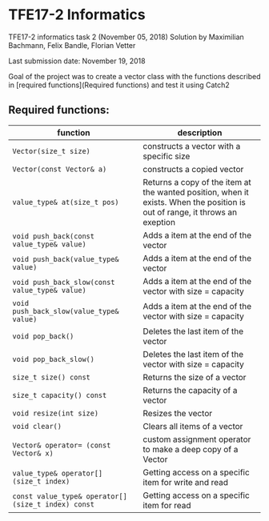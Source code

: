 # TFE17-2 Informatics
TFE17-2 informatics task 2 (November 05, 2018)
Solution by Maximilian Bachmann, Felix Bandle, Florian Vetter

Last submission date: November 19, 2018

Goal of the project was to create a vector class with the functions described in [required functions](Required functions) and test it using Catch2

## Required functions:

| function                                            | description                                                                                                                 |
|-----------------------------------------------------|-----------------------------------------------------------------------------------------------------------------------------|
| `Vector(size_t size)`                               | constructs a vector with a specific size                                                                                    |
| `Vector(const Vector& a)`                           | constructs a copied vector                                                                                                  |
| `value_type& at(size_t pos)`                        | Returns a copy of the item at the wanted position, when it exists. When the position is out of range, it throws an exeption |
| `void push_back(const value_type& value)`           | Adds a item at the end of the vector                                                                                        |
| `void push_back(value_type& value)`                 | Adds a item at the end of the vector                                                                                        |
| `void push_back_slow(const value_type& value)`      | Adds a item at the end of the vector with size = capacity                                                                   |
| `void push_back_slow(value_type& value)`            | Adds a item at the end of the vector with size = capacity                                                                   |
| `void pop_back()`                                   | Deletes the last item of the vector                                                                                         |
| `void pop_back_slow()`                              | Deletes the last item of the vector with size = capacity                                                                    |
| `size_t size() const`                               | Returns the size of a vector                                                                                                |
| `size_t capacity() const`                           | Returns the capacity of a vector                                                                                            |
| `void resize(int size)`                             | Resizes the vector                                                                                                          |
| `void clear()`                                      | Clears all items of a vector                                                                                                |
| `Vector& operator= (const Vector& x)`               | custom assignment operator to make a deep copy of a Vector                                                                  |
| `value_type& operator[] (size_t index)`             | Getting access on a specific item for write and read                                                                        |
| `const value_type& operator[] (size_t index) const` | Getting access on a specific item for read                                                                                  |
